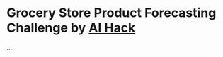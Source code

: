 # Grocery Store Product Forecasting Challenge by [AI Hack](https://zindi.africa/competitions/grocery-store-product-forecasting-challenge/submissions)
...
